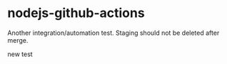 # nodejs-github-actions

Another integration/automation test. Staging should not be deleted after merge.
 
new test
